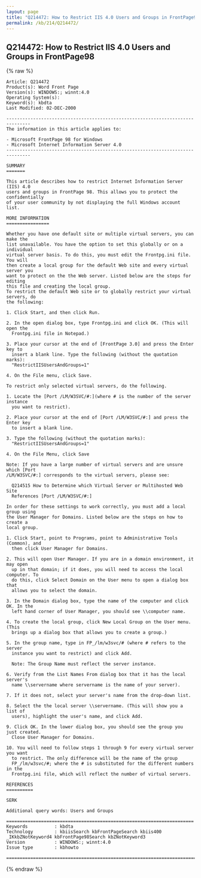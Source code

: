 ```yaml
---
layout: page
title: "Q214472: How to Restrict IIS 4.0 Users and Groups in FrontPage98"
permalink: /kb/214/Q214472/
---
```


## Q214472: How to Restrict IIS 4.0 Users and Groups in FrontPage98

{% raw %}

	Article: Q214472
	Product(s): Word Front Page
	Version(s): WINDOWS:; winnt:4.0
	Operating System(s): 
	Keyword(s): kbdta
	Last Modified: 02-DEC-2000
	
	-------------------------------------------------------------------------------
	The information in this article applies to:
	
	- Microsoft FrontPage 98 for Windows 
	- Microsoft Internet Information Server 4.0 
	-------------------------------------------------------------------------------
	
	SUMMARY
	=======
	
	This article describes how to restrict Internet Information Server (IIS) 4.0
	users and groups in FrontPage 98. This allows you to protect the confidentially
	of your user community by not displaying the full Windows account list.
	
	MORE INFORMATION
	================
	
	Whether you have one default site or multiple virtual servers, you can make the
	list unavailable. You have the option to set this globally or on a individual
	virtual server basis. To do this, you must edit the Frontpg.ini file. You will
	then create a local group for the default Web site and every virtual server you
	want to protect on the the Web server. Listed below are the steps for editing
	this file and creating the local group.
	To restrict the default Web site or to globally restrict your virtual servers, do
	the following:
	
	1. Click Start, and then click Run.
	
	2. In the open dialog box, type Frontpg.ini and click OK. (This will open the
	  Frontpg.ini file in Notepad.)
	
	3. Place your cursor at the end of [FrontPage 3.0] and press the Enter key to
	  insert a blank line. Type the following (without the quotation marks):
	  "RestrictIISUsersAndGroups=1"
	
	4. On the File menu, click Save.
	
	To restrict only selected virtual servers, do the following.
	
	1. Locate the [Port /LM/W3SVC/#:](where # is the number of the server instance
	  you want to restrict).
	
	2. Place your cursor at the end of [Port /LM/W3SVC/#:] and press the Enter key
	  to insert a blank line.
	
	3. Type the following (without the quotation marks):
	  "RestrictIISUsersAndGroups=1"
	
	4. On the File Menu, click Save
	
	Note: If you have a large number of virtual servers and are unsure which [Port
	/LM/W3SVC/#:] corresponds to the virtual servers, please see:
	
	  Q214515 How to Determine which Virtual Server or Multihosted Web Site
	  References [Port /LM/W3SVC/#:]
	
	In order for these settings to work correctly, you must add a local group using
	the User Manager for Domains. Listed below are the steps on how to create a
	local group.
	
	1. Click Start, point to Programs, point to Administrative Tools (Common), and
	  then click User Manager for Domains.
	
	2. This will open User Manager. If you are in a domain environment, it may open
	  up in that domain; if it does, you will need to access the local computer. To
	  do this, click Select Domain on the User menu to open a dialog box that
	  allows you to select the domain.
	
	3. In the Domain dialog box, type the name of the computer and click OK. In the
	  left hand corner of User Manager, you should see \\computer name.
	
	4. To create the local group, click New Local Group on the User menu. (This
	  brings up a dialog box that allows you to create a group.)
	
	5. In the group name, type in FP_/lm/w3svc/# (where # refers to the server
	  instance you want to restrict) and click Add.
	
	  Note: The Group Name must reflect the server instance.
	
	6. Verify from the List Names From dialog box that it has the local server's
	  name \\servername where servername is the name of your server).
	
	7. If it does not, select your server's name from the drop-down list.
	
	8. Select the the local server \\servername. (This will show you a list of
	  users), highlight the user's name, and click Add.
	
	9. Click OK. In the lower dialog box, you should see the group you just created.
	  Close User Manager for Domains.
	
	10. You will need to follow steps 1 through 9 for every virtual server you want
	  to restrict. The only difference will be the name of the group
	  FP_/lm/w3svc/#; where the # is substituted for the different numbers in the
	  Frontpg.ini file, which will reflect the number of virtual servers.
	
	REFERENCES
	==========
	
	SERK
	
	Additional query words: Users and Groups
	
	======================================================================
	Keywords          : kbdta 
	Technology        : kbiisSearch kbFrontPageSearch kbiis400 _IKkbZNotKeyword4 kbFrontPage98Search kbZNotKeyword3
	Version           : WINDOWS:; winnt:4.0
	Issue type        : kbhowto
	
	=============================================================================
	

{% endraw %}
